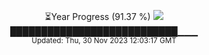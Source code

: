 <p align="center">
⏳Year Progress (91.37 %) <img src="https://file5s.ratemyserver.net/mobs/1062.gif"><br>
███████████████████████████▁▁▁ <br>
<sub>Updated: Thu, 30 Nov 2023 12:03:17 GMT</sub>
</p>

